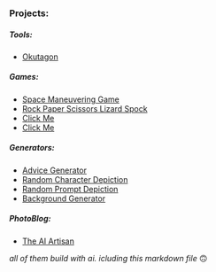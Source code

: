 ### Projects:

##### Tools:

*   [Okutagon](https://okutagon.netlify.app/)

##### Games:

*   [Space Maneuvering Game](https://levent1ozgur.netlify.app/projects/games/space-maneuvering-game)
*   [Rock Paper Scissors Lizard Spock](https://levent1ozgur.netlify.app/projects/games/rock-paper-scissors-lizard-spock)
*   [Click Me](https://levent1ozgur.netlify.app/projects/games/click-me)
*   <a href="https://mysite.netlify.app/projects/games/click-me" target="_blank">Click Me</a>


##### Generators:

*   [Advice Generator](https://codepen.io/levent1ozgur/full/xxeEQEz)
*   [Random Character Depiction](https://codepen.io/levent1ozgur/full/LEPgzOZ)
*   [Random Prompt Depiction](https://codepen.io/levent1ozgur/full/azoQdKR)
*   [Background Generator](https://codepen.io/levent1ozgur/full/PoyQWLW)


##### PhotoBlog:

*   [The AI Artisan](https://the-ai-artisan.netlify.app/)

  
_all of them build with ai. icluding this markdown file_ 🙃

